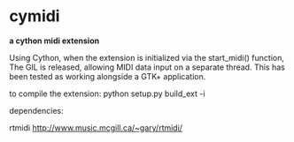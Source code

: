 cymidi
======

**a cython midi extension**

Using Cython, when the extension is initialized via the start_midi() function,
The GIL is released, allowing MIDI data input on a separate thread.
This has been tested as working alongside a GTK+ application.

to compile the extension:
python setup.py build_ext -i

dependencies:

rtmidi
http://www.music.mcgill.ca/~gary/rtmidi/



